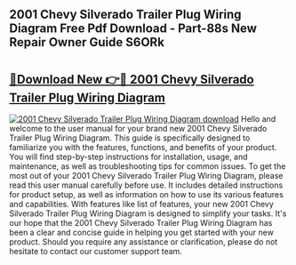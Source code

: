 ## 2001 Chevy Silverado Trailer Plug Wiring Diagram Free Pdf Download - Part-88s New Repair Owner Guide S6ORk

# <h2><a href="http://dfqmtxt.blite.top/?on=2001+Chevy+Silverado+Trailer+Plug+Wiring+Diagram">🔗Download New 👉🔴 2001 Chevy Silverado Trailer Plug Wiring Diagram</a></h2>

[![2001 Chevy Silverado Trailer Plug Wiring Diagram download](https://i.imgur.com/lujVjoI.png)](http://dfqmtxt.blite.top/?on=2001+Chevy+Silverado+Trailer+Plug+Wiring+Diagram)
Hello and welcome to the user manual for your brand new 2001 Chevy Silverado Trailer Plug Wiring Diagram. This guide is specifically designed to familiarize you with the features, functions, and benefits of your product. You will find step-by-step instructions for installation, usage, and maintenance, as well as troubleshooting tips for common issues. To get the most out of your 2001 Chevy Silverado Trailer Plug Wiring Diagram, please read this user manual carefully before use. It includes detailed instructions for product setup, as well as information on how to use its various features and capabilities. With features like list of features, your new 2001 Chevy Silverado Trailer Plug Wiring Diagram is designed to simplify your tasks. It's our hope that the 2001 Chevy Silverado Trailer Plug Wiring Diagram has been a clear and concise guide in helping you get started with your new product. Should you require any assistance or clarification, please do not hesitate to contact our customer support team.
